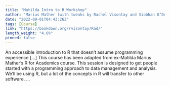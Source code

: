 ```yaml
---
title: "Matilda Intro to R Workshop"
author: "Marius Mather (with tweaks by Rachel Visontay and Siobhan O’Dean)"
date: "2022-09-01T04:43:26Z"
tags: [Course]
link: "https://bookdown.org/rvisontay/Rad/"
length_weight: "4.6%"
pinned: false
---
```


An accessible introduction to R that doesn’t assume programming experience [...] This course has been adapted from ex-Matilda Marius Mather’s R for Academics course. This session is designed to get people started with a programming approach to data management and analysis. We’ll be using R, but a lot of the concepts in R will transfer to other software.  ...
